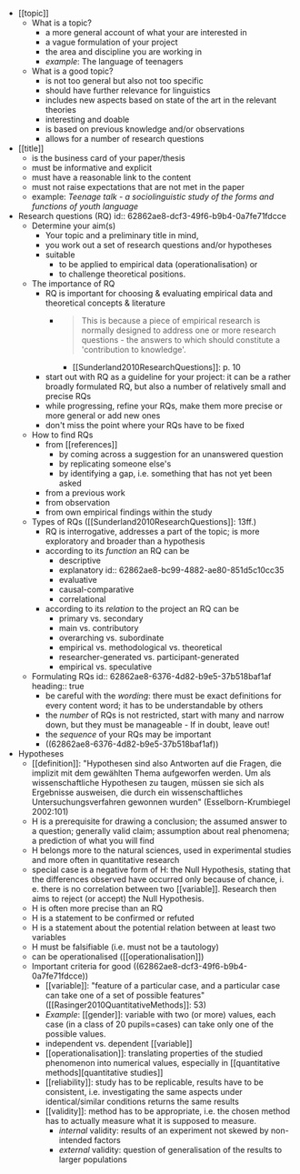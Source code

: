 - [[topic]]
	- What is a topic?
		- a more general account of what your are interested in
		- a vague formulation of your project
		- the area and discipline you are working in
		- *example*: The language of teenagers
	- What is a good topic?
		- is not too general but also not too specific
		- should have further relevance for linguistics
		- includes new aspects based on state of the art in the relevant theories
		- interesting and doable
		- is based on previous knowledge and/or observations
		- allows for a number of research questions
- [[title]]
	- is the business card of your paper/thesis
	- must be informative and explicit
	- must have a reasonable link to the content
	- must not raise expectations that are not met in the paper
	- example: *Teenage talk - a sociolinguistic study of the forms and functions of youth language*
- Research questions (RQ)
  id:: 62862ae8-dcf3-49f6-b9b4-0a7fe71fdcce
	- Determine your aim(s)
		- Your topic and a preliminary title in mind,
		- you work out a set of research questions and/or hypotheses
		- suitable
			- to be applied to empirical data (operationalisation) or
			- to challenge theoretical positions.
	- The importance of RQ
		- RQ is important for choosing & evaluating empirical data and theoretical concepts & literature
			- > This is because a piece of empirical research is normally designed to address one or more research questions - the answers to which should constitute a 'contribution to knowledge'.
				- [[Sunderland2010ResearchQuestions]]: p. 10
		- start out with RQ as a guideline for your project: it can be a rather broadly formulated RQ, but also a number of relatively small and precise RQs
		- while progressing, refine your RQs, make them more precise or more general or add new ones
		- don't miss the point where your RQs have to be fixed
	- How to find RQs
		- from [[references]]
			- by coming across a suggestion for an unanswered question
			- by replicating someone else's
			- by identifying a gap, i.e. something that has not yet been asked
		- from a previous work
		- from observation
		- from own empirical findings within the study
	- Types of RQs ([[Sunderland2010ResearchQuestions]]: 13ff.)
		- RQ is interrogative, addresses a part of the topic; is more exploratory and broader than a hypothesis
		- according to its *function* an RQ can be
			- descriptive
			- explanatory
			              id:: 62862ae8-bc99-4882-ae80-851d5c10cc35
			- evaluative
			- causal-comparative
			- correlational
		- according to its *relation* to the project an RQ can be
			- primary vs. secondary
			- main vs. contributory
			- overarching vs. subordinate
			- empirical vs. methodological vs. theoretical
			- researcher-generated vs. participant-generated
			- empirical vs. speculative
	- Formulating RQs
	  id:: 62862ae8-6376-4d82-b9e5-37b518baf1af
	  heading:: true
		- be careful with the *wording*: there must be exact definitions for every content word; it has to be understandable by others
		- the *number* of RQs is not restricted, start with many and narrow down, but they must be manageable - If in doubt, leave out!
		- the *sequence* of your RQs may be important
		- ((62862ae8-6376-4d82-b9e5-37b518baf1af))
- Hypotheses
	- [[definition]]: "Hypothesen sind also Antworten auf die Fragen, die implizit mit dem gewählten Thema aufgeworfen werden. Um als wissenschaftliche Hypothesen zu taugen, müssen sie sich als Ergebnisse ausweisen, die durch ein wissenschaftliches Untersuchungsverfahren gewonnen wurden" (Esselborn-Krumbiegel 2002:101)
	- H is a prerequisite for drawing a conclusion; the assumed answer to a question; generally valid claim; assumption about real phenomena; a prediction of what you will find
	- H belongs more to the natural sciences, used in experimental studies and more often in quantitative research
	- special case is a negative form of H: the Null Hypothesis, stating that the differences observed have occurred only because of chance, i. e. there is no correlation between two [[variable]]. Research then aims to reject (or accept) the Null Hypothesis.
	- H is often more precise than an RQ
	- H is a statement to be confirmed or refuted
	- H is a statement about the potential relation between at least two variables
	- H must be falsifiable (i.e. must not be a tautology)
	- can be operationalised ([[operationalisation]])
	- Important criteria for good ((62862ae8-dcf3-49f6-b9b4-0a7fe71fdcce))
		- [[variable]]: "feature of a particular case, and a particular case can take one of a set of possible features" ([[Rasinger2010QuantitativeMethods]]: 53)
		- *Example*: [[gender]]: variable with two (or more) values, each case (in a class of 20 pupils=cases) can take only one of the possible values.
		- independent vs. dependent [[variable]]
		- [[operationalisation]]: translating properties of the studied phenomenon into numerical values, especially in [[quantitative methods][quantitative studies]]
		- [[reliability]]: study has to be replicable, results have to be consistent, i.e. investigating the same aspects under identical/similar conditions returns the same results
		- [[validity]]: method has to be appropriate, i.e. the chosen method has to actually measure what it is supposed to measure.
			- *internal* validity: results of an experiment not skewed by non-intended factors
			- *external* validity: question of generalisation of the results to larger populations